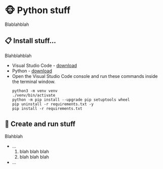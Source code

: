 # :monkey_face:  Python stuff
Blablahblah

## :clipboard: Install stuff...
Blahblahblah

- Visual Studio Code - [download](https://code.visualstudio.com/Download)
- Python - [download](https://www.python.org/)
- Open the Visual Studio Code console and run these commands inside the terminal window.
    ```	
    python3 -m venv venv
    ./venv/bin/activate
    python -m pip install --upgrade pip setuptools wheel
    pip uninstall -r requirements.txt -y
    pip install -r requirements.txt
    ```

## :scroll: Create and run stuff
Blahblah

 - ...
    1. blah blah blah
    2. blah blah blah
 - ...